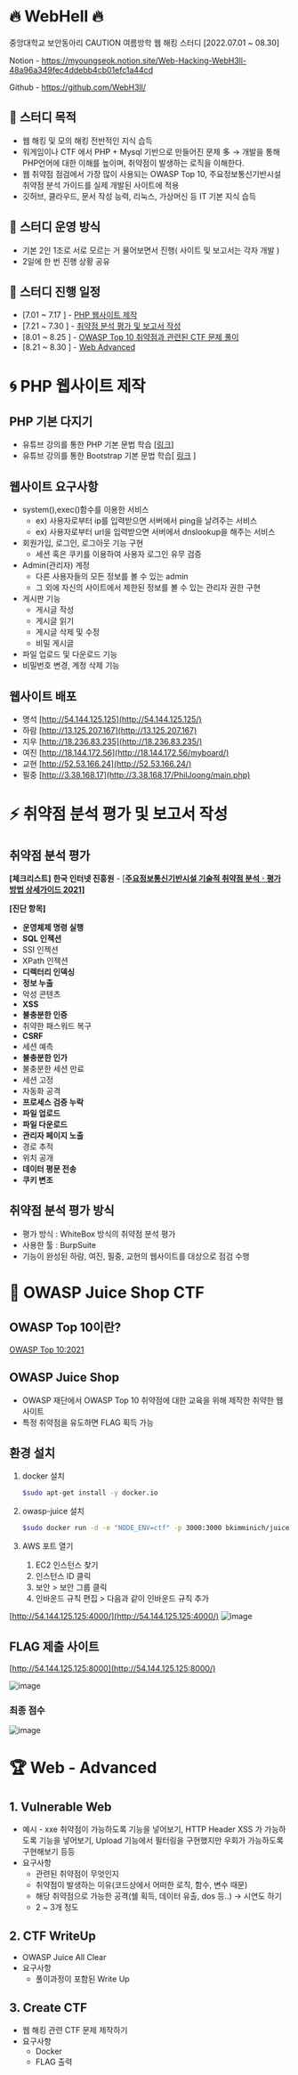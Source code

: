 # 🔥 WebHell 🔥
중앙대학교 보안동아리 CAUTION 여름방학 웹 해킹 스터디 [2022.07.01 ~ 08.30]

Notion - https://myoungseok.notion.site/Web-Hacking-WebH3ll-48a96a349fec4ddebb4cb01efc1a44cd

Github - https://github.com/WebH3ll/

## 🐳 스터디 목적 

- 웹 해킹 및 모의 해킹 전반적인 지식 습득
- 워게임이나 CTF 에서 PHP + Mysql 기반으로 만들어진 문제 多  → 개발을 통해 PHP언어에 대한 이해를 높이며, 취약점이 발생하는 로직을 이해한다.
- 웹 취약점 점검에서 가장 많이 사용되는 OWASP Top 10, 주요정보통신기반시설 취약점 분석 가이드를 실제 개발된 사이트에 적용
- 깃허브, 클라우드, 문서 작성 능력, 리눅스, 가상머신 등 IT 기본 지식 습득

## 🐤 스터디 운영 방식
- 기본 2인 1조로 서로 모르는 거 물어보면서 진행( 사이트 및 보고서는 각자 개발 )
- 2일에 한 번 진행 상황 공유

## 🐢 스터디 진행 일정
- [7.01 ~ 7.17 ] - [PHP 웹사이트 제작](#-php-웹사이트-제작)
- [7.21 ~ 7.30 ] - [취약점 분석 평가 및 보고서 작성](#-취약점-분석-평가-및-보고서-작성)
- [8.01 ~ 8.25 ] - [OWASP Top 10 취약점과 관련된 CTF 문제 풀이](#-owasp-juice-shop-ctf)
- [8.21 ~ 8.30 ] - [Web Advanced](#-web---advanced)

# 🌀 PHP 웹사이트 제작
## PHP 기본 다지기

- 유튜브 강의를 통한 PHP 기본 문법 학습 [[링크](https://www.youtube.com/watch?v=_P68ImcE6VU&list=PLLtzrE3hP5SQQGi8R_SFe-_JpqJ-bAbBY&index=1)]
- 유튜브 강의를 통한 Bootstrap 기본 문법 학습[ [링크](https://www.youtube.com/watch?v=5ETqQWvwXV4) ]

## 웹사이트 요구사항

- system(),exec()함수를 이용한 서비스
    - ex) 사용자로부터 ip를 입력받으면 서버에서 ping을 날려주는 서비스
    - ex) 사용자로부터 url을 입력받으면 서버에서 dnslookup을 해주는 서비스
- 회원가입, 로그인, 로그아웃 기능 구현
    - 세션 혹은 쿠키를 이용하여 사용자 로그인 유무 검증
- Admin(관리자) 계정
    - 다른 사용자들의 모든 정보를 볼 수 있는 admin
    - 그 외에 자신의 사이트에서 제한된 정보를 볼 수 있는 관리자 권한 구현
- 게시판 기능
    - 게시글 작성
    - 게시글 읽기
    - 게시글 삭제 및 수정
    - 비밀 게시글
- 파일 업로드 및 다운로드 기능
- 비밀번호 변경, 계정 삭제 기능

## 웹사이트 배포

- 명석 [http://54.144.125.125](http://54.144.125.125/)
- 하람 [http://13.125.207.167](http://13.125.207.167)
- 지우 [http://18.236.83.235](http://18.236.83.235/)
- 여진 [http://18.144.172.56](http://18.144.172.56/myboard/)
- 교현 [http://52.53.166.24](http://52.53.166.24/)
- 필중 [http://3.38.168.17](http://3.38.168.17/PhilJoong/main.php)

# ⚡ 취약점 분석 평가 및 보고서 작성

## 취약점 분석 평가

**[체크리스트]**
**한국 인터넷 진흥원** - [**[주요정보통신기반시설 기술적 취약점 분석ㆍ평가 방법 상세가이드 2021](https://www.krcert.or.kr/data/guideView.do?bulletin_writing_sequence=35988)]**

**[진단 항목]**

- **운영체제 명령 실행**
- **SQL 인젝션**
- SSI 인젝션
- XPath 인젝션
- **디렉터리 인덱싱**
- **정보 누출**
- 악성 콘텐츠
- **XSS**
- **불충분한 인증**
- 취약한 패스워드 복구
- **CSRF**
- 세션 예측
- **불충분한 인가**
- 불충분한 세션 만료
- 세션 고정
- 자동화 공격
- **프로세스 검증 누락**
- **파일 업로드**
- **파일 다운로드**
- **관리자 페이지 노출**
- 경로 추적
- 위치 공개
- **데이터 평문 전송**
- **쿠키 변조**

## 취약점 분석 평가 방식
- 평가 방식 : WhiteBox 방식의 취약점 분석 평가
- 사용한 툴 : BurpSuite
- 기능이 완성된 하람, 여진, 필중, 교현의 웹사이트를 대상으로 점검 수행


# 🌟 OWASP Juice Shop CTF
## OWASP Top 10이란?
[OWASP Top 10:2021](https://owasp.org/Top10/)

## OWASP Juice Shop
- OWASP 재단에서 OWASP Top 10 취약점에 대한 교육을 위해 제작한 취약한 웹사이트
- 특정 취약점을 유도하면 FLAG 획득 가능

## 환경 설치
1. docker 설치
    
    ```bash
    $sudo apt-get install -y docker.io
    ```
    
2. owasp-juice 설치
    
    ```bash
    $sudo docker run -d -e "NODE_ENV=ctf" -p 3000:3000 bkimminich/juice-shop
    ```
    

3. AWS 포트 열기
    1. EC2 인스턴스 찾기
    2. 인스턴스 ID 클릭       
    3. 보안 > 보안 그룹 클릭
    4. 인바운드 규칙 편집 > 다음과 같이 인바운드 규칙 추가

[http://54.144.125.125:4000/](http://54.144.125.125:4000/)
![image](https://user-images.githubusercontent.com/33647663/185735629-769e8706-1bbd-42bb-ad71-eb4dcf44d96b.png)

## FLAG 제출 사이트
[http://54.144.125.125:8000](http://54.144.125.125:8000/)

![image](https://user-images.githubusercontent.com/33647663/185735676-8aa04901-b509-48d9-88a7-24e96855ba17.png)

### 최종 점수
![image](https://user-images.githubusercontent.com/33647663/188826181-c5e17638-fe86-4050-8f8c-53fa9979cc99.png)


# 🏆 Web - Advanced
## 1. Vulnerable Web 
- 예시 - xxe 취약점이 가능하도록 기능을 넣어보기, HTTP Header XSS 가 가능하도록 기능을 넣어보기, Upload 기능에서 필터링을 구현했지만 우회가 가능하도록 구현해보기 등등
- 요구사항
    - 관련된 취약점이 무엇인지
    - 취약점이 발생하는 이유(코드상에서 어떠한 로직, 함수, 변수 때문)
    - 해당 취약점으로 가능한 공격(쉘 획득, 데이터 유출, dos 등..) → 시연도 하기
    - 2 ~ 3개 정도

## 2. CTF WriteUp 
- OWASP Juice All Clear
- 요구사항
    - 풀이과정이 포함된 Write Up

## 3. Create CTF 
- 웹 해킹 관련 CTF 문제 제작하기
- 요구사항
    - Docker 
    - FLAG 출력

